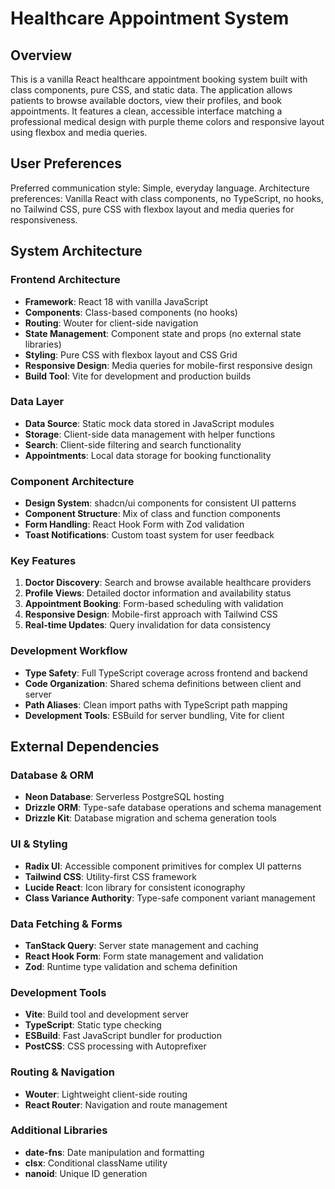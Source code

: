 # Healthcare Appointment System

## Overview

This is a vanilla React healthcare appointment booking system built with class components, pure CSS, and static data. The application allows patients to browse available doctors, view their profiles, and book appointments. It features a clean, accessible interface matching a professional medical design with purple theme colors and responsive layout using flexbox and media queries.

## User Preferences

Preferred communication style: Simple, everyday language.
Architecture preferences: Vanilla React with class components, no TypeScript, no hooks, no Tailwind CSS, pure CSS with flexbox layout and media queries for responsiveness.

## System Architecture

### Frontend Architecture
- **Framework**: React 18 with vanilla JavaScript
- **Components**: Class-based components (no hooks)
- **Routing**: Wouter for client-side navigation
- **State Management**: Component state and props (no external state libraries)
- **Styling**: Pure CSS with flexbox layout and CSS Grid
- **Responsive Design**: Media queries for mobile-first responsive design
- **Build Tool**: Vite for development and production builds

### Data Layer
- **Data Source**: Static mock data stored in JavaScript modules
- **Storage**: Client-side data management with helper functions
- **Search**: Client-side filtering and search functionality
- **Appointments**: Local data storage for booking functionality

### Component Architecture
- **Design System**: shadcn/ui components for consistent UI patterns
- **Component Structure**: Mix of class and function components
- **Form Handling**: React Hook Form with Zod validation
- **Toast Notifications**: Custom toast system for user feedback

### Key Features
1. **Doctor Discovery**: Search and browse available healthcare providers
2. **Profile Views**: Detailed doctor information and availability status
3. **Appointment Booking**: Form-based scheduling with validation
4. **Responsive Design**: Mobile-first approach with Tailwind CSS
5. **Real-time Updates**: Query invalidation for data consistency

### Development Workflow
- **Type Safety**: Full TypeScript coverage across frontend and backend
- **Code Organization**: Shared schema definitions between client and server
- **Path Aliases**: Clean import paths with TypeScript path mapping
- **Development Tools**: ESBuild for server bundling, Vite for client

## External Dependencies

### Database & ORM
- **Neon Database**: Serverless PostgreSQL hosting
- **Drizzle ORM**: Type-safe database operations and schema management
- **Drizzle Kit**: Database migration and schema generation tools

### UI & Styling
- **Radix UI**: Accessible component primitives for complex UI patterns
- **Tailwind CSS**: Utility-first CSS framework
- **Lucide React**: Icon library for consistent iconography
- **Class Variance Authority**: Type-safe component variant management

### Data Fetching & Forms
- **TanStack Query**: Server state management and caching
- **React Hook Form**: Form state management and validation
- **Zod**: Runtime type validation and schema definition

### Development Tools
- **Vite**: Build tool and development server
- **TypeScript**: Static type checking
- **ESBuild**: Fast JavaScript bundler for production
- **PostCSS**: CSS processing with Autoprefixer

### Routing & Navigation
- **Wouter**: Lightweight client-side routing
- **React Router**: Navigation and route management

### Additional Libraries
- **date-fns**: Date manipulation and formatting
- **clsx**: Conditional className utility
- **nanoid**: Unique ID generation
